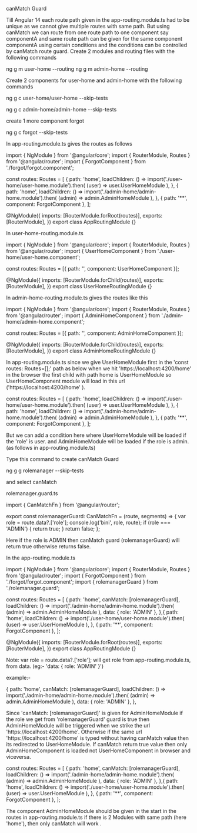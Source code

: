 canMatch Guard

Till Angular 14 each route path given in the app-routing.module.ts had to be unique as we cannot give multiple routes with same path. But using canMatch we can route from one route path to one component say componentA and same route path can be given for the same component componentA using certain conditions and the conditions can be controlled by canMatch route guard.
Create 2 modules and routing files with the following commands

 ng g m user-home --routing
 ng g m admin-home --routing

Create 2 components for user-home and admin-home with the following commands

ng g c user-home/user-home --skip-tests

ng g c admin-home/admin-home --skip-tests

create 1 more component forgot 

ng g c forgot --skip-tests


In app-routing.module.ts gives the routes as follows


import { NgModule } from '@angular/core';
import { RouterModule, Routes } from '@angular/router';
import { ForgotComponent } from './forgot/forgot.component';

const routes: Routes = [
  {
    path: 'home',
    loadChildren: () =>
      import('./user-home/user-home.module').then(
        (user) => user.UserHomeModule
      ),
  },
  {
    path: 'home',
    loadChildren: () =>
      import('./admin-home/admin-home.module').then(
        (admin) => admin.AdminHomeModule
      ),
  },
  { path: '**', component: ForgotComponent },
];

@NgModule({
  imports: [RouterModule.forRoot(routes)],
  exports: [RouterModule],
})
export class AppRoutingModule {}



In user-home-routing.module.ts

import { NgModule } from '@angular/core';
import { RouterModule, Routes } from '@angular/router';
import { UserHomeComponent } from './user-home/user-home.component';

const routes: Routes = [{ path: '', component: UserHomeComponent }];

@NgModule({
  imports: [RouterModule.forChild(routes)],
  exports: [RouterModule],
})
export class UserHomeRoutingModule {}



In admin-home-routing.module.ts gives the routes like this


import { NgModule } from '@angular/core';
import { RouterModule, Routes } from '@angular/router';
import { AdminHomeComponent } from './admin-home/admin-home.component';

const routes: Routes = [{ path: '', component: AdminHomeComponent }];

@NgModule({
  imports: [RouterModule.forChild(routes)],
  exports: [RouterModule],
})
export class AdminHomeRoutingModule {}


In app-routing.module.ts since we give UserHomeModule first in the 'const routes: Routes=[];' path as below when we hit 'https://localhost:4200/home' in the browser the first child with path home is UserHomeModule so UserHomeComponent module will load in this url ('https://localhost:4200/home' ).

const routes: Routes = [
  {
    path: 'home',
    loadChildren: () =>
      import('./user-home/user-home.module').then(
        (user) => user.UserHomeModule
      ),
  },
  {
    path: 'home',
    loadChildren: () =>
      import('./admin-home/admin-home.module').then(
        (admin) => admin.AdminHomeModule
      ),
  },
  { path: '**', component: ForgotComponent },
];


But we can add a condition here where UserHomeModule will be loaded if the 'role' is user. and AdminHomeModule will be loaded if the role is admin. (as follows in app-routing.module.ts)

Type this command to create canMatch Guard 

ng g g rolemanager --skip-tests

and select canMatch


rolemanager.guard.ts

import { CanMatchFn } from '@angular/router';

export const rolemanagerGuard: CanMatchFn = (route, segments) => {
  var role = route.data?.['role'];
  console.log('bini', role, route);
  if (role === 'ADMIN') {
    return true;
  }
  return false;
};


Here if the role is ADMIN then canMatch guard (rolemanagerGuard) will return true otherwise returns false.

In the app-routing.module.ts

import { NgModule } from '@angular/core';
import { RouterModule, Routes } from '@angular/router';
import { ForgotComponent } from './forgot/forgot.component';
import { rolemanagerGuard } from './rolemanager.guard';

const routes: Routes = [
  {
    path: 'home',
    canMatch: [rolemanagerGuard],
    loadChildren: () =>
      import('./admin-home/admin-home.module').then(
        (admin) => admin.AdminHomeModule
      ),
    data: { role: 'ADMIN' },
  },{
    path: 'home',
    loadChildren: () =>
      import('./user-home/user-home.module').then(
        (user) => user.UserHomeModule
      ),
  },
  { path: '**', component: ForgotComponent },
];

@NgModule({
  imports: [RouterModule.forRoot(routes)],
  exports: [RouterModule],
})
export class AppRoutingModule {}



Note: var role = route.data?.['role']; will get role from app-routing.module.ts, from data. (eg:-  'data: { role: 'ADMIN' }')

example:-

{
    path: 'home',
    canMatch: [rolemanagerGuard],
    loadChildren: () =>
      import('./admin-home/admin-home.module').then(
        (admin) => admin.AdminHomeModule
      ),
    data: { role: 'ADMIN' },
  },

 Since 'canMatch: [rolemanagerGuard]'  is given for AdminHomeModule if the role we get from  'rolemanagerGuard' guard is true then AdminHomeModule will be triggered when we strike the url 'https://localhost:4200/home'. Otherwise if the same url  'https://localhost:4200/home' is typed without having canMatch value then its redirected to UserHomeModule.
If canMatch return true value then only AdminHomeComponent is loaded not UserHomeComponent in browser and viceversa.

const routes: Routes = [
   {
    path: 'home',
    canMatch: [rolemanagerGuard],
    loadChildren: () =>
      import('./admin-home/admin-home.module').then(
        (admin) => admin.AdminHomeModule
      ),
    data: { role: 'ADMIN' },
  },{
    path: 'home',
    loadChildren: () =>
      import('./user-home/user-home.module').then(
        (user) => user.UserHomeModule
      ),
  },
  { path: '**', component: ForgotComponent },
];


The component AdminHomeModule should be given in the start in the routes in app-routing.module.ts if there is 2 Modules with same path (here 'home'), then only canMatch will work .

